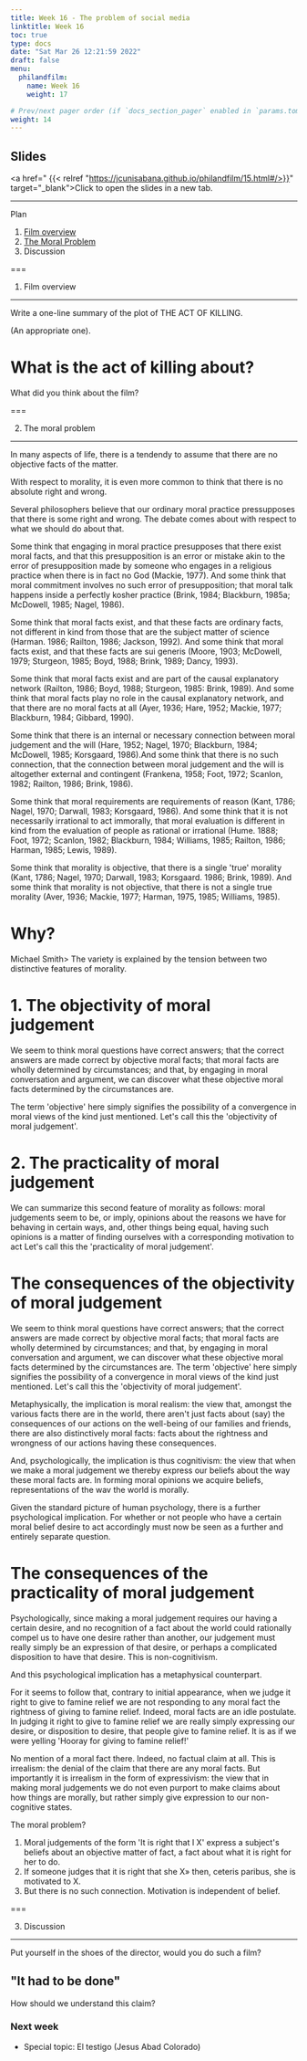 ```yaml
---
title: Week 16 - The problem of social media
linktitle: Week 16 
toc: true
type: docs
date: "Sat Mar 26 12:21:59 2022"
draft: false
menu:
  philandfilm:
    name: Week 16
    weight: 17

# Prev/next pager order (if `docs_section_pager` enabled in `params.toml`)
weight: 14
---
```



## Slides


<a href=" {{< relref "https://jcunisabana.github.io/philandfilm/15.html#/>}}" target="_blank">Click to open the slides in a new tab.</a>


---

Plan

1.  [Film overview](#/uno)
2.  [The Moral Problem](#/dos)
3.  Discussion

  

===

1. Film overview
-------------

Write a one-line summary of the plot of THE ACT OF KILLING.

(An appropriate one).

What is the act of killing about?
=================================

What did you think about the film?

  

===

2. The moral problem
-----------------

In many aspects of life, there is a tendendy to assume that there are no objective facts of the matter.

With respect to morality, it is even more common to think that there is no absolute right and wrong.

Several philosophers believe that our ordinary moral practice pressupposes that there is some right and wrong. The debate comes about with respect to what we should do about that.

Some think that engaging in moral practice presupposes that there exist moral facts, and that this presupposition is an error or mistake akin to the error of presupposition made by someone who engages in a religious practice when there is in fact no God (Mackie, 1977). And some think that moral commitment involves no such error of presupposition; that moral talk happens inside a perfectly kosher practice (Brink, 1984; Blackburn, 1985a; McDowell, 1985; Nagel, 1986).

Some think that moral facts exist, and that these facts are ordinary facts, not different in kind from those that are the subject matter of science (Harman. 1986; Railton, 1986; Jackson, 1992). And some think that moral facts exist, and that these facts are sui generis (Moore, 1903; McDowell, 1979; Sturgeon, 1985; Boyd, 1988; Brink, 1989; Dancy, 1993).

Some think that moral facts exist and are part of the causal explanatory network (Railton, 1986; Boyd, 1988; Sturgeon, 1985: Brink, 1989). And some think that moral facts play no role in the causal explanatory network, and that there are no moral facts at all (Ayer, 1936; Hare, 1952; Mackie, 1977; Blackburn, 1984; Gibbard, 1990).

Some think that there is an internal or necessary connection between moral judgement and the will (Hare, 1952; Nagel, 1970; Blackburn, 1984; McDowell, 1985; Korsgaard, 1986).And some think that there is no such connection, that the connection between moral judgement and the will is altogether external and contingent (Frankena, 1958; Foot, 1972; Scanlon, 1982; Railton, 1986; Brink, 1986).

Some think that moral requirements are requirements of reason (Kant, 1786; Nagel, 1970; Darwall, 1983; Korsgaard, 1986). And some think that it is not necessarily irrational to act immorally, that moral evaluation is different in kind from the evaluation of people as rational or irrational (Hume. 1888; Foot, 1972; Scanlon, 1982; Blackburn, 1984; Williams, 1985; Railton, 1986; Harman, 1985; Lewis, 1989).

Some think that morality is objective, that there is a single 'true' morality (Kant, 1786; Nagel, 1970; Darwall, 1983; Korsgaard. 1986; Brink, 1989). And some think that morality is not objective, that there is not a single true morality (Aver, 1936; Mackie, 1977; Harman, 1975, 1985; Williams, 1985).

Why?
====

Michael Smith> The variety is explained by the tension between two distinctive features of morality.

1\. The objectivity of moral judgement
======================================

We seem to think moral questions have correct answers; that the correct answers are made correct by objective moral facts; that moral facts are wholly determined by circumstances; and that, by engaging in moral conversation and argument, we can discover what these objective moral facts determined by the circumstances are.

The term 'objective' here simply signifies the possibility of a convergence in moral views of the kind just mentioned. Let's call this the 'objectivity of moral judgement'.

2\. The practicality of moral judgement
=======================================

We can summarize this second feature of morality as follows: moral judgements seem to be, or imply, opinions about the reasons we have for behaving in certain ways, and, other things being equal, having such opinions is a matter of finding ourselves with a corresponding motivation to act Let's call this the 'practicality of moral judgement'.

The consequences of the objectivity of moral judgement
======================================================

We seem to think moral questions have correct answers; that the correct answers are made correct by objective moral facts; that moral facts are wholly determined by circumstances; and that, by engaging in moral conversation and argument, we can discover what these objective moral facts determined by the circumstances are. The term 'objective' here simply signifies the possibility of a convergence in moral views of the kind just mentioned. Let's call this the 'objectivity of moral judgement'.

Metaphysically, the implication is moral realism: the view that, amongst the various facts there are in the world, there aren't just facts about (say) the consequences of our actions on the well-being of our families and friends, there are also distinctively moral facts: facts about the rightness and wrongness of our actions having these consequences.

And, psychologically, the implication is thus cognitivism: the view that when we make a moral judgement we thereby express our beliefs about the way these moral facts are. In forming moral opinions we acquire beliefs, representations of the wav the world is morally.

Given the standard picture of human psychology, there is a further psychological implication. For whether or not people who have a certain moral belief desire to act accordingly must now be seen as a further and entirely separate question.

The consequences of the practicality of moral judgement
=======================================================

Psychologically, since making a moral judgement requires our having a certain desire, and no recognition of a fact about the world could rationally compel us to have one desire rather than another, our judgement must really simply be an expression of that desire, or perhaps a complicated disposition to have that desire. This is non-cognitivism.

And this psychological implication has a metaphysical counterpart.

For it seems to follow that, contrary to initial appearance, when we judge it right to give to famine relief we are not responding to any moral fact the rightness of giving to famine relief. Indeed, moral facts are an idle postulate. In judging it right to give to famine relief we are really simply expressing our desire, or disposition to desire, that people give to famine relief. It is as if we were yelling 'Hooray for giving to famine relief!'

No mention of a moral fact there. Indeed, no factual claim at all. This is irrealism: the denial of the claim that there are any moral facts. But importantly it is irrealism in the form of expressivism: the view that in making moral judgements we do not even purport to make claims about how things are morally, but rather simply give expression to our non-cognitive states.

The moral problem?

1.  Moral judgements of the form 'It is right that I X' express a subject's beliefs about an objective matter of fact, a fact about what it is right for her to do.
2.  If someone judges that it is right that she X» then, ceteris paribus, she is motivated to X.
3.  But there is no such connection. Motivation is independent of belief.

  

===

3. Discussion
----------

Put yourself in the shoes of the director, would you do such a film?

"It had to be done"
-------------------

How should we understand this claim?

### Next week

* Special topic: El testigo (Jesus Abad Colorado)



